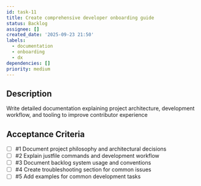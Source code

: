 ```yaml
---
id: task-11
title: Create comprehensive developer onboarding guide
status: Backlog
assignee: []
created_date: '2025-09-23 21:50'
labels:
  - documentation
  - onboarding
  - dx
dependencies: []
priority: medium
---
```


## Description

<!-- SECTION:DESCRIPTION:BEGIN -->
Write detailed documentation explaining project architecture, development workflow, and tooling to improve contributor experience
<!-- SECTION:DESCRIPTION:END -->

## Acceptance Criteria
<!-- AC:BEGIN -->
- [ ] #1 Document project philosophy and architectural decisions
- [ ] #2 Explain justfile commands and development workflow
- [ ] #3 Document backlog system usage and conventions
- [ ] #4 Create troubleshooting section for common issues
- [ ] #5 Add examples for common development tasks
<!-- AC:END -->
